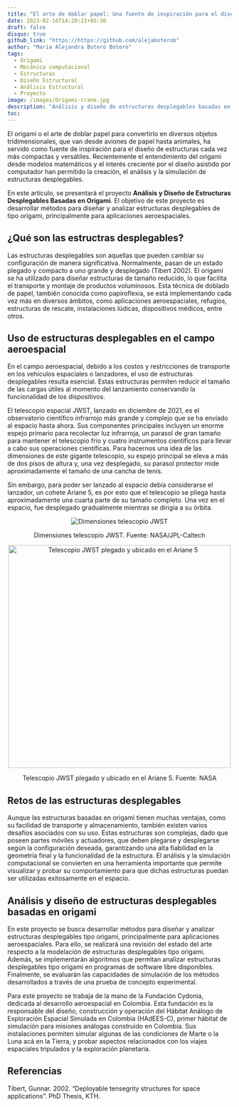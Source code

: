 ```yaml
---
title: "El arte de doblar papel: Una fuente de inspiración para el diseño de estructuras aeroespaciales "
date: 2023-02-16T14:29:21+05:30
draft: false
disqus: true
github_link: "https://https://github.com/alejaboterob"
author: "Maria Alejandra Botero Botero"
tags:
  - Origami
  - Mecánica computacional
  - Estructuras
  - Diseño Estructural
  - Análisis Estructural
  - Proyecto
image: /images/Origami-crane.jpg 
description: "Análisis y diseño de estructuras desplegables basadas en origami"
toc:
---
```


El origami o el arte de doblar papel para convertirlo en diversos objetos tridimensionales, que van desde aviones de papel hasta animales, ha servido como fuente de inspiración para el diseño de estructuras cada vez más compactas y versátiles. Recientemente el entendimiento del origami desde modelos matemáticos y el interés creciente por el diseño asistido por computador han permitido la creación, el análisis y la simulación de estructuras desplegables.

En este artículo, se presentará el proyecto **Análisis y Diseño de Estructuras Desplegables Basadas en Origami**. El objetivo de este proyecto es desarrollar métodos para diseñar y analizar estructuras desplegables de tipo origami, principalmente para aplicaciones aeroespaciales.

## ¿Qué son las estructras desplegables?

Las estructuras desplegables son aquellas que pueden cambiar su configuración de manera significativa. Normalmente, pasan de un estado plegado y compacto a uno grande y desplegado (Tibert 2002). El origami se ha utilizado para diseñar estructuras de tamaño reducido, lo que facilita el transporte y montaje de productos voluminosos. Esta técnica de doblado de papel, también conocida como papiroflexia, se está implementando cada vez más en diversos ámbitos, como aplicaciones aeroespaciales, refugios, estructuras de rescate, instalaciones lúdicas, dispositivos médicos, entre otros.

## Uso de estructuras desplegables en el campo aeroespacial

En el campo aeroespacial, debido a los costos y restricciones de transporte en los vehículos espaciales o lanzadores, el uso de estructuras desplegables resulta esencial. Estas estructuras permiten reducir el tamaño de las cargas útiles al momento del lanzamiento conservando la funcionalidad de los dispositivos. 

El telescopio espacial JWST, lanzado en diciembre de 2021, es el observatorio científico infrarrojo más grande y complejo que se ha enviado al espacio hasta ahora. Sus componentes principales incluyen un enorme espejo primario para recolectar luz infrarroja, un parasol de gran tamaño para mantener el telescopio frío y cuatro instrumentos científicos para llevar a cabo sus operaciones científicas. Para hacernos una idea de las dimensiones de este gigante telescopio, su espejo principal se eleva a más de dos pisos de altura y, una vez desplegado, su parasol protector mide aproximadamente el tamaño de una cancha de tenis. 

Sin embargo, para poder ser lanzado al espacio debía considerarse el lanzador, un cohete Ariane 5, es por esto que el telescopio se pliega hasta aproximadamente una cuarta parte de su tamaño completo. Una vez en el espacio, fue desplegado gradualmente mientras se dirigía a su órbita.


<dynamic-img src="/TiestosVoladores/content/blogs/images/ariane.jpg" title="A title for the image">


<dynamic-img src="/TiestosVoladores/content/blogs/images/ariane.jpg" title="A title for the image">


<p align = "center">
<img src="https://res.cloudinary.com/drmismgwi/image/fetch/v1676561688/https://res.cloudinary.com/drmismgwi/image/upload/v1676560655/JWST_hqaixb.png" title="Dimensiones telescopio JWST" style="max-width:100%">
</p>
<p align = "center">
Dimensiones telescopio JWST. Fuente: NASA/JPL-Caltech
</p>
<p align = "center">
<img src="https://res.cloudinary.com/drmismgwi/image/fetch/v1676561688/https://res.cloudinary.com/drmismgwi/image/upload/v1676560654/ariane_a3xyar.jpg" title="Telescopio JWST plegado y ubicado en el Ariane 5" style="height:500px">
</p>
<p align = "center">
Telescopio JWST plegado y ubicado en el Ariane 5. Fuente: NASA
</p>

## Retos de las estructuras desplegables

Aunque las estructuras basadas en origami tienen muchas ventajas, como su facilidad de transporte y almacenamiento, también existen varios desafíos asociados con su uso. Estas estructuras son complejas, dado que poseen partes móviles y actuadores, que deben plegarse y desplegarse según la configuración deseada, garantizando una alta fiabilidad en la geometría final y la funcionalidad de la estructura. El análisis y la simulación computacional se convierten en una herramienta importante que permite visualizar y probar su comportamiento para que dichas estructuras puedan ser utilizadas exitosamente en el espacio. 


## Análisis y diseño de estructuras desplegables basadas en origami

En este proyecto se busca desarrollar métodos para diseñar y analizar estructuras desplegables tipo origami, principalmente para aplicaciones aeroespaciales. Para ello, se realizará una revisión del estado del arte respecto a la modelación de estructuras desplegables tipo origami. Además, se implementarán algoritmos que permitan analizar estructuras desplegables tipo origami en programas de software libre disponibles. Finalmente, se evaluarán las capacidades de simulación de los métodos desarrollados a través de una prueba de concepto experimental.

Para este proyecto se trabaja de la mano de la Fundación Cydonia, dedicada al desarrollo aeroespacial en Colombia. Esta fundación es la responsable del diseño, construcción y operación del Hábitat Análogo de Exploración Espacial Simulada en Colombia (HAdEES-C), primer hábitat de simulación para misiones análogas construido en Colombia. Sus instalaciones permiten simular algunas de las condiciones de Marte o la Luna acá en la Tierra, y probar aspectos relacionados con los viajes espaciales tripulados y la exploración planetaria. 

## Referencias

Tibert, Gunnar. 2002. “Deployable tensegrity structures for space applications”. PhD Thesis, KTH.

